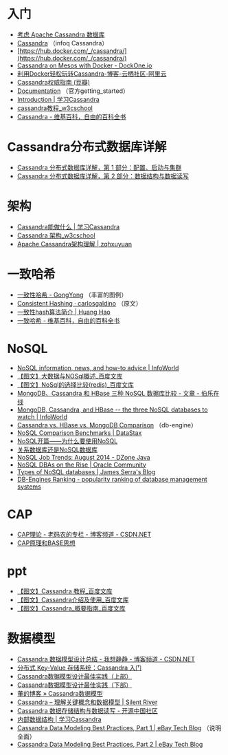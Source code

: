 # 入门

*   [考虑 Apache Cassandra 数据库](https://www.ibm.com/developerworks/cn/opensource/os-apache-cassandra/)
*   [Cassandra](http://www.infoq.com/cn/cassandra) （infoq Cassandra）
*   [https://hub.docker.com/_/cassandra/](https://hub.docker.com/_/cassandra/)
*   [Cassandra on Mesos with Docker - DockOne.io](http://dockone.io/article/230)
*   [利用Docker轻松玩转Cassandra-博客-云栖社区-阿里云](https://yq.aliyun.com/articles/61950)
*   [Cassandra权威指南 (豆瓣)](https://book.douban.com/subject/6559159/)
*   [Documentation](http://cassandra.apache.org/doc/latest/getting_started/index.html) （官方getting_started）
*   [Introduction | 学习Cassandra](http://teddymaef.github.io/learncassandra/cn/)
*   [cassandra教程_w3cschool](https://www.w3cschool.cn/cassandra/)
*   [Cassandra - 维基百科，自由的百科全书](https://zh.wikipedia.org/wiki/Cassandra)

# Cassandra分布式数据库详解

*   [Cassandra 分布式数据库详解，第 1 部分：配置、启动与集群](https://www.ibm.com/developerworks/cn/opensource/os-cn-cassandraxu1/index.html)
*   [Cassandra 分布式数据库详解，第 2 部分：数据结构与数据读写](https://www.ibm.com/developerworks/cn/opensource/os-cn-cassandraxu2/index.html)

# 架构

*   [Cassandra能做什么 | 学习Cassandra](http://teddymaef.github.io/learncassandra/cn/about/what_can_cassandra_do.html)
*   [Cassandra 架构_w3cschool](https://www.w3cschool.cn/cassandra/cassandra_architecture.html)
*   [Apache Cassandra架构理解 | zqhxuyuan](http://zqhxuyuan.github.io/2015/08/25/2015-08-25-Cassandra-Architecture/)

# 一致哈希

*   [一致性哈希 - GongYong](http://gywbd.github.io/posts/2016/10/consistent-hashing.html) （丰富的图例）
*   [Consistent Hashing · carlosgaldino](http://blog.carlosgaldino.com/consistent-hashing.html) （原文）
*   [一致性hash算法简介 | Huang Hao](http://blog.huanghao.me/?p=14)
*   [一致哈希 - 维基百科，自由的百科全书](https://zh.wikipedia.org/wiki/%E4%B8%80%E8%87%B4%E5%93%88%E5%B8%8C)

# NoSQL

*   [NoSQL information, news, and how-to advice | InfoWorld](http://www.infoworld.com/category/nosql/)
*   [【图文】大数据与NOSql概述_百度文库](https://wenku.baidu.com/view/a9976f0ab6360b4c2e3f5727a5e9856a56122629.html?from=search)
*   [【图文】NoSql的选择比较(redis)_百度文库](https://wenku.baidu.com/view/e59fa156f01dc281e53af04b.html?from=search)
*   [MongoDB、Cassandra 和 HBase 三种 NoSQL 数据库比较 - 文章 - 伯乐在线](http://blog.jobbole.com/91923/)
*   [MongoDB, Cassandra, and HBase -- the three NoSQL databases to watch | InfoWorld](http://www.infoworld.com/article/2848722/nosql/mongodb-cassandra-hbase-three-nosql-databases-to-watch.html)
*   [Cassandra vs. HBase vs. MongoDB Comparison](https://db-engines.com/en/system/Cassandra%3BHBase%3BMongoDB) （db-engine）
*   [NoSQL Comparison Benchmarks | DataStax](https://www.datastax.com/nosql-databases/benchmarks-cassandra-vs-mongodb-vs-hbase)
*   [NoSQL开篇——为什么要使用NoSQL](http://www.infoq.com/cn/news/2011/01/nosql-why)
*   [关系数据库还是NoSQL数据库](http://www.infoq.com/cn/news/2011/01/relation-db-nosql-db)
*   [NoSQL Job Trends: August 2014 - DZone Java](https://dzone.com/articles/nosql-job-trends-august-2014)
*   [NoSQL DBAs on the Rise | Oracle Community](https://community.oracle.com/docs/DOC-922601)
*   [Types of NoSQL databases | James Serra's Blog](http://www.jamesserra.com/archive/2015/04/types-of-nosql-databases/)
*   [DB-Engines Ranking - popularity ranking of database management systems](https://db-engines.com/en/ranking/)

# CAP

*   [CAP理论 - 老码农的专栏 - 博客频道 - CSDN.NET](http://blog.csdn.net/chen77716/article/details/30635543)
*   [CAP原理和BASE思想](http://www.jdon.com/37625)

# ppt

*   [【图文】Cassandra 教程_百度文库](https://wenku.baidu.com/view/878c96f076eeaeaad1f33091.html?from=search)
*   [【图文】Cassandra介绍及使用_百度文库](https://wenku.baidu.com/view/7612fb8805087632311212ee.html?from=search)
*   [【图文】Cassandra_概要指南_百度文库](https://wenku.baidu.com/view/eb69ef2c647d27284b7351ed.html?from=search)

# 数据模型

*   [Cassandra 数据模型设计总结 - 我想静静 - 博客频道 - CSDN.NET](http://blog.csdn.net/u011291159/article/details/42008751)
*   [分布式 Key-Value 存储系统：Cassandra 入门](https://www.ibm.com/developerworks/cn/opensource/os-cn-cassandra/)
*   [Cassandra数据模型设计最佳实践（上部）](http://www.infoq.com/cn/articles/best-practice-of-cassandra-data-model-design)
*   [Cassandra数据模型设计最佳实践（下部）](http://www.infoq.com/cn/articles/best-practices-cassandra-data-model-design-part2)
*   [董的博客 » Cassandra数据模型](http://dongxicheng.org/nosql/cassandra-data-model/)
*   [Cassandra – 理解关键概念和数据模型 | Silent River](http://www.justinablog.com/archives/882)
*   [Cassandra 数据存储结构与数据读写 - 开源中国社区](https://www.oschina.net/question/12_11855)
*   [内部数据结构 | 学习Cassandra](http://teddymaef.github.io/learncassandra/cn/model/internal_data_structure.html)
*   [Cassandra Data Modeling Best Practices, Part 1 | eBay Tech Blog](http://www.ebaytechblog.com/2012/07/16/cassandra-data-modeling-best-practices-part-1/) （说明全面）
*   [Cassandra Data Modeling Best Practices, Part 2 | eBay Tech Blog](http://www.ebaytechblog.com/2012/08/14/cassandra-data-modeling-best-practices-part-2/)